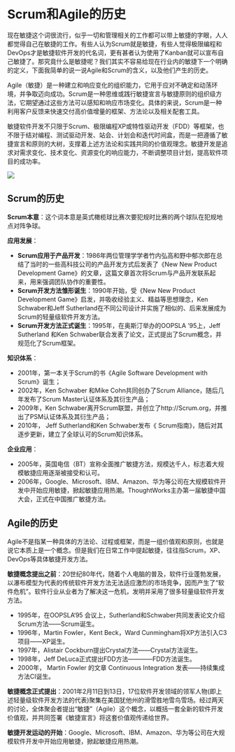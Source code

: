 # Scrum和Agile的历史

现在敏捷这个词很流行，似乎一切和管理相关的工作都可以带上敏捷的字眼，人人都觉得自己在敏捷的工作。有些人认为Scrum就是敏捷，有些人觉得极限编程和DevOps才是敏捷软件开发的代名词，更有甚者认为使用了Kanban就可以宣布自己敏捷了。那究竟什么是敏捷呢？我们其实不容易给现在行业内的敏捷下一个明确的定义，下面我简单的说一说Agile和Scrum的含义，以及他们产生的历史。

Agile（敏捷）是一种建立和响应变化的组织能力，它用于应对不确定和动荡环境，并争取迈向成功。Scrum是一种思维或践行敏捷宣言与敏捷原则的组织级方法，它期望通过这些方法可以感知和响应市场变化。具体的来说，Scrum是一种利用客户反馈来快速交付高价值增量的框架、方法论以及相关配套工具。

敏捷软件开发不只限于Scrum、极限编程XP或特性驱动开发（FDD）等框架，也不限于结对编程、测试驱动开发、站会、计划会和迭代时间盒，而是一把遵循了敏捷宣言和原则的大树，支撑着上述方法论和实践共同的价值观理念。敏捷开发是追求对需求变化、技术变化、资源变化的响应能力，不断调整项目计划，提高软件项目的成功率。

![](https://www.uperform.cn/wp-content/uploads/2019/09/%E5%B1%8F%E5%B9%95%E5%BF%AB%E7%85%A7-2019-09-11-%E4%B8%8A%E5%8D%8811.34.20.png)

## Scrum的历史

**Scrum本意**：这个词本意是英式橄榄球比赛次要犯规时比赛的两个球队在犯规地点对阵争球。

**应用发展**：
- **Scrum应用于产品开发**：1986年两位管理学学者竹内弘高和野中郁次郎在总结了当时的一些高科技公司的产品开发方式后发表了《New New Product Development Game》的文章，这篇文章首次将Scrum与产品开发联系起来，用来强调团队协作的重要性。
- **Scrum开发方法雏形诞生**：1990年开始，受《New New Product Development Game》启发，并吸收经验主义、精益等思想理念，Ken Schwaber和Jeff Sutherland在不同公司设计并实施了相似的、后来发展成为Scrum的轻量级软件开发方法。
- **Scrum开发方法正式诞生**：1995年，在奥斯汀举办的OOPSLA ’95上，Jeff Sutherland 和Ken Schwaber联合发表了论文，正式提出了Scrum概念，并规范化了Scrum框架。

**知识体系**：
- 2001年，第一本关于Scrum的书《Agile Software Development with Scrum》诞生；
- 2002年，Ken Schwaber 和Mike Cohn共同创办了Scrum Alliance，随后几年发布了Scrum Master认证体系及其衍生产品；
- 2009年，Ken Schwaber离开Scrum联盟，并创立了http://Scrum.org，并推出了PSM认证体系及其衍生产品；
- 2010年， Jeff Sutherland和Ken Schwaber发布《 Scrum指南》，随后对其逐步更新，建立了全球认可的Scrum知识体系。

**企业应用**：
- 2005年，英国电信（BT）宣称全面推广敏捷方法，规模达千人，标志着大规模敏捷应用逐渐被接受和认可。
- 2006年，Google、Microsoft、IBM、Amazon、华为等公司在大规模软件开发中开始应用敏捷，掀起敏捷应用热潮。ThoughtWorks主办第一届敏捷中国大会，正式在中国推广敏捷方法。

## Agile的历史

Agile不是指某一种具体的方法论、过程或框架，而是一组价值观和原则，也就是说它本质上是一个概念。但是我们在日常工作中提起敏捷，往往指Scrum，XP、DevOps等具体敏捷开发方法。

**敏捷概念提出之前**：20世纪80年代，随着个人电脑的普及，软件行业蓬勃发展，以瀑布模型为代表的传统软件开发方法无法适应激烈的市场竞争，因而产生了“软件危机”。软件行业从业者为了解决这一危机，发明并采用了很多轻量级软件开发方法。

- 1995年，在OOPSLA‘95 会议上，Sutherland和Schwaber共同发表论文介绍Scrum方法——Scrum诞生。
- 1996年，Martin Fowler，Kent Beck，Ward Cunmingham将XP方法引入C3项目——XP诞生。
- 1997年，Alistair Cockburn提出Crystal方法——Crystal方法诞生。
- 1998年，Jeff DeLuca正式提出FDD方法————FDD方法诞生。
- 2000年， Martin Fowler 的文章 Continuous Integration 发表——持续集成方法CI诞生。

**敏捷概念正式提出**：2001年2月11日到13日，17位软件开发领域的领军人物(即上述轻量级软件开发方法的代表)聚集在美国犹他州的滑雪胜地雪鸟雪场。经过两天的讨论，全体聚会者提出“敏捷”（Agile）这个概念，以概括一套全新的软件开发价值观，并共同签署《敏捷宣言》将这套价值观传递给世界。

**敏捷开发运动的开始**：Google、Microsoft、IBM、Amazon、华为等公司在大规模软件开发中开始应用敏捷，掀起敏捷应用热潮。
